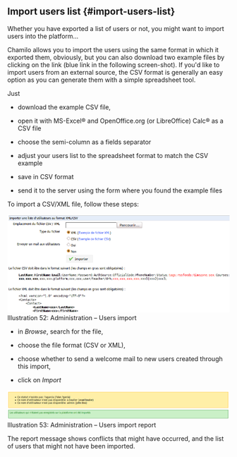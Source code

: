## Import users list {#import-users-list}

Whether you have exported a list of users or not, you might want to import users into the platform...

Chamilo allows you to import the users using the same format in which it exported them, obviously, but you can also download two example files by clicking on the link (blue link in the following screen-shot). If you&#039;d like to import users from an external source, the CSV format is generally an easy option as you can generate them with a simple spreadsheet tool.

Just

*   download the example CSV file,

*   open it with MS-Excel® and OpenOffice.org (or LibreOffice) Calc® as a CSV file

*   choose the semi-column as a fields separator

*   adjust your users list to the spreadsheet format to match the CSV example

*   save in CSV format

*   send it to the server using the form where you found the example files

To import a CSV/XML file, follow these steps:

![](../assets/importerliste_-utilisateurs.png)Illustration 52: Administration – Users import

*   in _Browse_, search for the file,

*   choose the file format (CSV or XML),

*   choose whether to send a welcome mail to new users created through this import,

*   click on _Import_

![](../assets/importerliste_-utilisateurs2.png)Illustration 53: Administration – Users import report

The report message shows conflicts that might have occurred, and the list of users that might not have been imported.